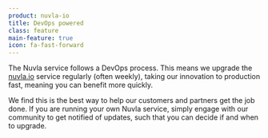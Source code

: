 ```yaml
---
product: nuvla-io
title: DevOps powered
class: feature
main-feature: true
icon: fa-fast-forward
---
```


The Nuvla service follows a DevOps process. This means we upgrade the [nuvla.io](https://nuvla.io) service regularly (often weekly), taking our innovation to production fast, meaning you can benefit more quickly.

We find this is the best way to help our customers and partners get the job done. If you are running your own Nuvla service, simply engage with our community to get notified of updates, such that you can decide if and when to upgrade.
